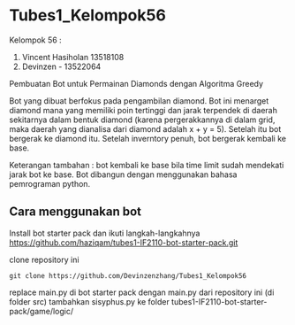 # Tubes1_Kelompok56

Kelompok 56 : 
1. Vincent Hasiholan 13518108
2. Devinzen - 13522064

Pembuatan Bot untuk Permainan Diamonds dengan Algoritma Greedy

Bot yang dibuat berfokus pada pengambilan diamond. Bot ini menarget diamond mana yang memiliki poin tertinggi dan jarak terpendek di daerah sekitarnya dalam bentuk diamond (karena pergerakkannya di dalam grid, maka daerah yang dianalisa dari diamond adalah x + y = 5). Setelah itu bot bergerak ke diamond itu. Setelah inverntory penuh, bot bergerak kembali ke base. 

Keterangan tambahan : bot kembali ke base bila time limit sudah mendekati jarak bot ke base. Bot dibangun dengan menggunakan bahasa pemrograman python.

## Cara menggunakan bot

Install bot starter pack dan ikuti langkah-langkahnya https://github.com/haziqam/tubes1-IF2110-bot-starter-pack.git

clone repository ini
```
git clone https://github.com/Devinzenzhang/Tubes1_Kelompok56
```

replace main.py di bot starter pack dengan main.py dari repository ini (di folder src)
tambahkan sisyphus.py ke folder tubes1-IF2110-bot-starter-pack/game/logic/